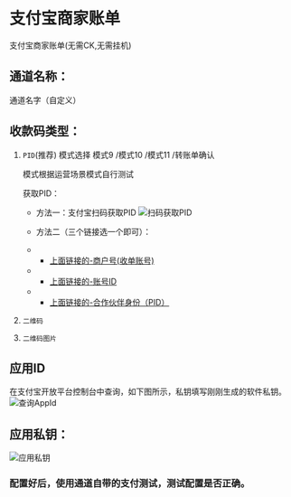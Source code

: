 # 支付宝商家账单

支付宝商家账单(无需CK,无需挂机)

## 通道名称：

通道名字（自定义）

## 收款码类型：

1. `PID`(推荐)
   模式选择
   模式9 /模式10 /模式11 /转账单确认

   模式根据运营场景模式自行测试

   获取PID：

   - 方法一：支付宝扫码获取PID
     ![扫码获取PID](https://s2.loli.net/2024/03/20/nV1Shlz7AxPX8Tc.png)

   - 方法二（三个链接选一个即可）：

   - - [上面链接的-商户号(收单账号)](https://b.alipay.com/page/store-management/infomanage)
   - - [上面链接的-账号ID](https://open.alipay.com/develop/manage/account/manage)
   - - [上面链接的-合作伙伴身份（PID）](https://open.alipay.com/platform/keyManage.htm?keyType=partner)

2. `二维码`
3. `二维码图片`

## 应用ID

在支付宝开放平台控制台中查询，如下图所示，私钥填写刚刚生成的软件私钥。
![查询AppId](https://s2.loli.net/2024/03/20/bglvcIVWtBof5x6.png)

## 应用私钥：

![应用私钥](https://s2.loli.net/2024/03/20/bglvcIVWtBof5x6.png)

### 配置好后，使用通道自带的支付测试，测试配置是否正确。
